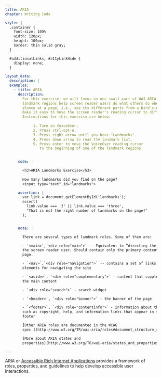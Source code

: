 ```yaml
---
title: ARIA
chapter: Writing Code

style: |
  .container {
    font-size: 100%
    width: 120px;
    height: 100px;
    border: thin solid gray;
  }

  #additionalLinks, #a11yLinkHide {
    display: none;
  }

layout_data:
  description: |
  examples:
    - title: ARIA
      description:
        For this exercise, we will focus on one small part of WAI-ARIA called landmark regions.
        landmark regions help screen reader users do what others do when they
        glance at a page, i.e., see its different parts from a bird's-eye view. They also
        make it easy to move the screen reader's reading cursor to different locations on the page.
        Instructions for this exercise are below.
        
             1. Turn on VoiceOver.
             2. Press ctrl-opt-u.
             3. Press right arrow until you hear "Landmarks".
             4. Press down arrow to read the landmark list.
             5. Press enter to move the VoiceOver reading cursor
                to the beginning of one of the landmark regions.
        

      code: |

        <h3>ARIA Landmarks Exercise</h3>
        
        How many landmarks did you find on the page?
        <input type="text" id="landmarks">

      assertion: |
        var link = document.getElementById('landmarks');
        assert(
          link.value === '3' || link.value === 'three',
          "That is not the right number of landmarks on the page!"
        );


      note: |

        There are several types of landmark roles. Some of them are:

        - `<main>`,`<div role="main">` -- Equivalent to “directing the gaze” of 
        the screen reader user. Should contain only the primary content of the 
        page.

        - `<nav>`,`<div role="navigation">` -- contains a set of links or 
        elements for navigating the site

        - `<aside>`, `<div role="complementary">` - content that supplements 
        the main content

        - `<div role="search">` - search widget

        - `<header>`, `<div role="banner">` - the banner of the page

        - `<footer>`, `<div role="contentinfo">` - information about the page 
        such as copyright, help, and information links that appear in the 
        footer

        [Other ARIA roles are documented in the WCAG 
        spec.](http://www.w3.org/TR/wai-aria/roles#document_structure_roles)

        [More about ARIA states and 
        properties](http://www.w3.org/TR/wai-aria/states_and_properties#state_prop_def)

---
```

ARIA or [Accessible Rich Internet
Applications](http://www.w3.org/WAI/intro/aria.php) provides a framework of 
roles, properties, and guidelines to help
develop accessible user interactions.

